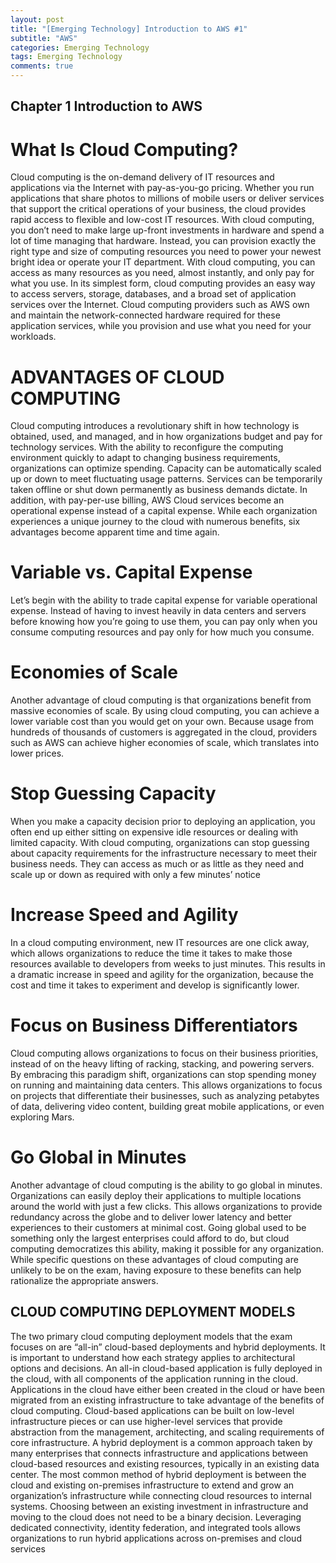```yaml
---  
layout: post  
title: "[Emerging Technology] Introduction to AWS #1"  
subtitle: "AWS"  
categories: Emerging Technology  
tags: Emerging Technology   
comments: true  
---
```


## Chapter 1 Introduction to AWS   

# What Is Cloud Computing?   
Cloud computing is the on-demand delivery of IT resources and applications via the Internet with pay-as-you-go pricing. Whether you run applications that share photos to millions of mobile users or deliver services that support the critical operations of your business, the cloud provides rapid access to flexible and low-cost IT resources. With cloud computing, you don’t need to make large up-front investments in hardware and spend a lot of time managing that hardware. Instead, you can provision exactly the right type and size of computing resources you need to power your newest bright idea or operate your IT department. With cloud computing, you can access as many resources as you need, almost instantly, and only pay for what you use.
In its simplest form, cloud computing provides an easy way to access servers, storage, databases, and a broad set of application services over the Internet. Cloud computing providers such as AWS own and maintain the network-connected hardware required for these application services, while you provision and use what you need for your workloads.

# ADVANTAGES OF CLOUD COMPUTING   
Cloud computing introduces a revolutionary shift in how technology is obtained, used, and managed, and in how organizations budget and pay for technology services. With the ability to reconfigure the computing environment quickly to adapt to changing business requirements, organizations can optimize spending. Capacity can be automatically scaled up or down to meet fluctuating usage patterns. Services can be temporarily taken offline or shut down permanently as business demands dictate. In addition, with pay-per-use billing, AWS Cloud services become an operational expense instead of a capital expense.
While each organization experiences a unique journey to the cloud with numerous benefits, six advantages become apparent time and time again.   

# Variable vs. Capital Expense   
Let’s begin with the ability to trade capital expense for variable operational expense. Instead of having to invest heavily in data centers and servers before knowing how you’re going to use them, you can pay only when you consume computing resources and pay only for how much you consume.   

# Economies of Scale   
Another advantage of cloud computing is that organizations benefit from massive economies of scale. By using cloud computing, you can achieve a lower variable cost than you would get on your own. Because usage from hundreds of thousands of customers is aggregated in the cloud, providers such as AWS can achieve higher economies of scale, which translates into lower prices.   

# Stop Guessing Capacity   
When you make a capacity decision prior to deploying an application, you often end up either sitting on expensive idle resources or dealing with limited capacity. With cloud computing, organizations can stop guessing about capacity requirements for the infrastructure necessary to meet their business needs. They can access as much or as little as they need and scale up or down as required with only a few minutes’ notice   

# Increase Speed and Agility   
In a cloud computing environment, new IT resources are one click away, which allows organizations to reduce the time it takes to make those resources available to developers from weeks to just minutes. This results in a dramatic increase in speed and agility for the organization, because the cost and time it takes to experiment and develop is significantly lower.   

# Focus on Business Differentiators   
Cloud computing allows organizations to focus on their business priorities, instead of on the heavy lifting of racking, stacking, and powering servers. By embracing this paradigm shift, organizations can stop spending money on running and maintaining data centers. This allows organizations to focus on projects that differentiate their businesses, such as analyzing petabytes of data, delivering video content, building great mobile applications, or even exploring Mars.   

# Go Global in Minutes   
Another advantage of cloud computing is the ability to go global in minutes. Organizations can easily deploy their applications to multiple locations around the world with just a few clicks. This allows organizations to provide redundancy across the globe and to deliver lower latency and better experiences to their customers at minimal cost. Going global used to be something only the largest enterprises could afford to do, but cloud computing democratizes this ability, making it possible for any organization.
While specific questions on these advantages of cloud computing are unlikely to be on the exam, having exposure to these benefits can help rationalize the appropriate answers.
   
   
## CLOUD COMPUTING DEPLOYMENT MODELS   
The two primary cloud computing deployment models that the exam focuses on are “all-in” cloud-based deployments and hybrid deployments. It is important to understand how each strategy applies to architectural options and decisions.
An all-in cloud-based application is fully deployed in the cloud, with all components of the application running in the cloud. Applications in the cloud have either been created in the cloud or have been migrated from an existing infrastructure to take advantage of the benefits of cloud computing. Cloud-based applications can be built on low-level infrastructure pieces or can use higher-level services that provide abstraction from the management, architecting, and scaling requirements of core infrastructure.
A hybrid deployment is a common approach taken by many enterprises that connects infrastructure and applications between cloud-based resources and existing resources, typically in an existing data center. The most common method of hybrid deployment is between the cloud and existing on-premises infrastructure to extend and grow an organization’s infrastructure while connecting cloud resources to internal systems. Choosing between an existing investment in infrastructure and moving to the cloud does not need to be a binary decision. Leveraging dedicated connectivity, identity federation, and integrated tools allows organizations to run hybrid applications across on-premises and cloud services
   
